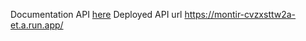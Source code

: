 Documentation API [here](https://documenter.getpostman.com/view/30884670/2sA3Qv9X1A)
Deployed API url https://montir-cvzxsttw2a-et.a.run.app/